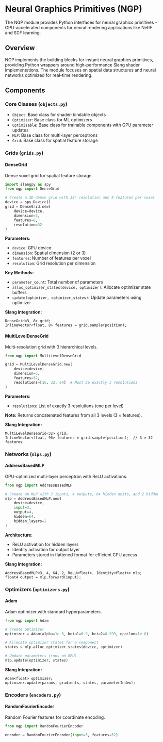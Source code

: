 # Neural Graphics Primitives (NGP)

The NGP module provides Python interfaces for neural graphics primitives - GPU-accelerated components for neural rendering applications like NeRF and SDF learning.

## Overview

NGP implements the building blocks for instant neural graphics primitives, providing Python wrappers around high-performance Slang shader implementations. The module focuses on spatial data structures and neural networks optimized for real-time rendering.

## Components

### Core Classes (`objects.py`)
- `Object`: Base class for shader-bindable objects
- `Optimizer`: Base class for ML optimizers  
- `Optimizable`: Base class for trainable components with GPU parameter updates
- `MLP`: Base class for multi-layer perceptrons
- `Grid`: Base class for spatial feature storage

### Grids (`grids.py`)

#### DenseGrid
Dense voxel grid for spatial feature storage.

```python
import slangpy as spy
from ngp import DenseGrid

# Create a 3D dense grid with 32³ resolution and 8 features per voxel
device = spy.Device()
grid = DenseGrid.new(
    device=device,
    dimension=3,
    features=8,
    resolution=32
)
```

**Parameters:**
- `device`: GPU device
- `dimension`: Spatial dimension (2 or 3)
- `features`: Number of features per voxel
- `resolution`: Grid resolution per dimension

**Key Methods:**
- `parameter_count`: Total number of parameters
- `alloc_optimizer_states(device, optimizer)`: Allocate optimizer state buffers
- `update(optimizer, optimizer_states)`: Update parameters using optimizer

**Slang Integration:**
```slang
DenseGrid<3, 8> grid;
InlineVector<float, 8> features = grid.sample(position);
```

#### MultiLevelDenseGrid
Multi-resolution grid with 3 hierarchical levels.

```python
from ngp import MultiLevelDenseGrid

grid = MultiLevelDenseGrid.new(
    device=device,
    dimension=3,
    features=32,
    resolutions=[16, 32, 64]  # Must be exactly 3 resolutions
)
```

**Parameters:**
- `resolutions`: List of exactly 3 resolutions (one per level)

**Note:** Returns concatenated features from all 3 levels (3 × features).

**Slang Integration:**
```slang
MultiLevelDenseGrid<32> grid;
InlineVector<float, 96> features = grid.sample(position);  // 3 × 32 features
```

### Networks (`mlps.py`)

#### AddressBasedMLP
GPU-optimized multi-layer perceptron with ReLU activations.

```python
from ngp import AddressBasedMLP

# Create an MLP with 3 inputs, 4 outputs, 64 hidden units, and 2 hidden layers
mlp = AddressBasedMLP.new(
    device=device,
    input=3,
    output=4,
    hidden=64,
    hidden_layers=2
)
```

**Architecture:**
- ReLU activation for hidden layers
- Identity activation for output layer
- Parameters stored in flattened format for efficient GPU access

**Slang Integration:**
```slang
AddressBasedMLP<3, 4, 64, 2, ReLU<float>, Identity<float>> mlp;
float4 output = mlp.forward(input);
```

### Optimizers (`optimizers.py`)

#### Adam
Adam optimizer with standard hyperparameters.

```python
from ngp import Adam

# Create optimizer
optimizer = Adam(alpha=1e-3, beta1=0.9, beta2=0.999, epsilon=1e-8)

# Allocate optimizer states for a component
states = mlp.alloc_optimizer_states(device, optimizer)

# Update parameters (runs on GPU)
mlp.update(optimizer, states)
```

**Slang Integration:**
```slang
Adam<float> optimizer;
optimizer.update(params, gradients, states, parameterIndex);
```

### Encoders (`encoders.py`)

#### RandomFourierEncoder
Random Fourier features for coordinate encoding.

```python
from ngp import RandomFourierEncoder

encoder = RandomFourierEncoder(input=3, features=32)
```